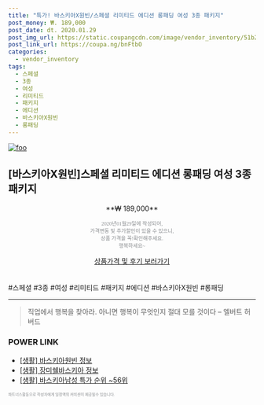 ```yaml
--- 
title: "특가! 바스키아X원빈/스페셜 리미티드 에디션 롱패딩 여성 3종 패키지" 
post_money: ₩. 189,000 
post_date: dt. 2020.01.29 
post_img_url: https://static.coupangcdn.com/image/vendor_inventory/51b2/a3c9ff7bfbd1f989a02d6b41b2e12a75d3ea566e53ac20d90e8b4e74ee03.jpg 
post_link_url: https://coupa.ng/bnFtbO 
categories: 
  - vendor_inventory 
tags: 
  - 스페셜 
  - 3종 
  - 여성 
  - 리미티드 
  - 패키지 
  - 에디션 
  - 바스키아X원빈 
  - 롱패딩 
--- 
```

[![foo](https://static.coupangcdn.com/image/vendor_inventory/51b2/a3c9ff7bfbd1f989a02d6b41b2e12a75d3ea566e53ac20d90e8b4e74ee03.jpg)](https://coupa.ng/bnFtbO) 

## [바스키아X원빈]스페셜 리미티드 에디션 롱패딩 여성 3종 패키지 
<p style="text-align: center;">**₩ 189,000**</p> 
<p style="text-align: center;"><span style="color: #898c8f; font-family: Georgia,Times,serif; font-size: 0.75em;">2020년01월29일에 작성되어, <br>가격변동 및 추가할인이 있을 수 있으니,<br> 상품 가격을 꼭!확인해주세요.<br>행복하세요~</span> 
</p>	 
<div markdown="0" style="text-align: center;"><a href="https://coupa.ng/bnFtbO" class="btn btn--success">상품가격 및 후기 보러가기</a></div> 
<br><br> 
  #스페셜 #3종 #여성 #리미티드 #패키지 #에디션 #바스키아X원빈 #롱패딩 
<hr> 

> 직업에서 행복을 찾아라. 아니면 행복이 무엇인지 절대 모를 것이다 – 엘버트 허버드 


### POWER LINK

* <a href="https://blog.naver.com/fasyy4321/221762336791" target="_blank"> [생활] 바스키아원빈 정보 </a>
* <a href="https://blog.naver.com/fasyy4321/221761934982" target="_blank"> [생활] 장미쉘바스키아 정보 </a>
* <a href="https://blog.naver.com/sakai111/221786190740" target="_blank"> [생활] 바스키아남성 특가 순위 ~56위</a>

<span style="color: #898c8f; font-family: Georgia,Times,serif; font-size: 0.55em;">파트너스활동으로 작성자에게 일정액의 커미션이 제공될수 있습니다.</span> 
